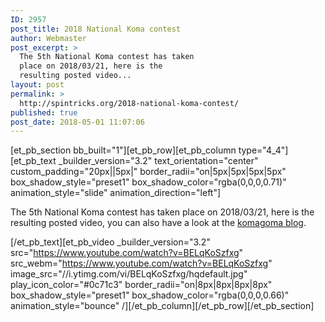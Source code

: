 ```yaml
---
ID: 2957
post_title: 2018 National Koma contest
author: Webmaster
post_excerpt: >
  The 5th National Koma contest has taken
  place on 2018/03/21, here is the
  resulting posted video...
layout: post
permalink: >
  http://spintricks.org/2018-national-koma-contest/
published: true
post_date: 2018-05-01 11:07:06
---
```

[et_pb_section bb_built="1"][et_pb_row][et_pb_column type="4_4"][et_pb_text _builder_version="3.2" text_orientation="center" custom_padding="20px||5px|" border_radii="on|5px|5px|5px|5px" box_shadow_style="preset1" box_shadow_color="rgba(0,0,0,0.71)" animation_style="slide" animation_direction="left"]

The 5th National Koma contest has taken place on 2018/03/21, here is the resulting posted video, you can also have a look at the <a href="https://komagoma.wordpress.com">komagoma blog</a>.

[/et_pb_text][et_pb_video _builder_version="3.2" src="https://www.youtube.com/watch?v=BELqKoSzfxg" src_webm="https://www.youtube.com/watch?v=BELqKoSzfxg" image_src="//i.ytimg.com/vi/BELqKoSzfxg/hqdefault.jpg" play_icon_color="#0c71c3" border_radii="on|8px|8px|8px|8px" box_shadow_style="preset1" box_shadow_color="rgba(0,0,0,0.66)" animation_style="bounce" /][/et_pb_column][/et_pb_row][/et_pb_section]